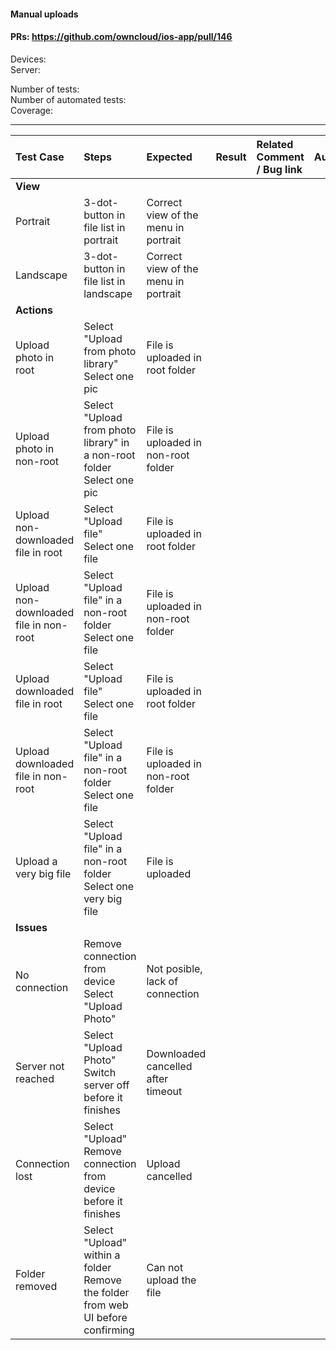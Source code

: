 #### Manual uploads

#### PRs: https://github.com/owncloud/ios-app/pull/146

Devices: <br>
Server: 

Number of tests: <br>
Number of automated tests: <br>
Coverage: <br>


---

 
| Test Case | Steps | Expected | Result | Related Comment / Bug link | Automated |
| :-------- | :---- | :------- | :----: | :------------------------- | :-------: |
|**View**||||||
| Portrait | 3-dot-button in file list in portrait | Correct view of the menu in portrait | | | |
| Landscape | 3-dot-button in file list in landscape | Correct view of the menu in portrait | | | |
|**Actions**||||||
| Upload photo in root | Select "Upload from photo library"<br>Select one pic| File is uploaded in root folder| | |
| Upload photo in non-root | Select "Upload from photo library" in a non-root folder<br>Select one pic| File is uploaded in non-root folder| | |
| Upload non-downloaded file in root | Select "Upload file"<br>Select one file| File is uploaded in root folder| | |
| Upload non-downloaded file in non-root | Select "Upload file" in a non-root folder<br>Select one file| File is uploaded in non-root folder| | |
| Upload downloaded file in root | Select "Upload file"<br>Select one file| File is uploaded in root folder| | |
| Upload downloaded file in non-root | Select "Upload file" in a non-root folder<br>Select one file| File is uploaded in non-root folder| | |
| Upload a very big file | Select "Upload file" in a non-root folder<br>Select one very big file| File is uploaded | | |
|**Issues**||||||
| No connection | Remove connection from device<br>Select "Upload Photo" | Not posible, lack of connection | | |
| Server not reached | Select "Upload Photo"<br>Switch server off before it finishes| Downloaded cancelled after timeout | | |
| Connection lost | Select "Upload"<br>Remove connection from device before it finishes| Upload cancelled | | |
| Folder removed | Select "Upload" within a folder<br>Remove the folder from web UI before confirming| Can not upload the file | | |
